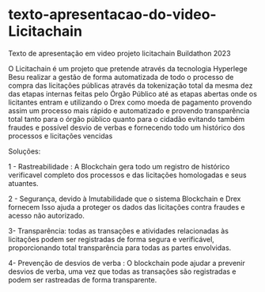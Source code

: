 # texto-apresentacao-do-video-Licitachain
Texto de apresentação em video projeto licitachain Buildathon 2023

O Licitachain é um projeto que pretende através da tecnologia Hyperlege Besu realizar a gestão de forma automatizada de todo o processo de compra das licitações públicas através da tokenização total da mesma dez das etapas internas feitas pelo Órgão Público até as etapas abertas onde os licitantes entram e utilizando o Drex como moeda de pagamento provendo assim um processo mais rápido e automatizado e provendo transparência total tanto para o órgão público quanto para o cidadão evitando também fraudes e possível desvio de verbas e fornecendo todo um histórico dos processos e licitações vencidas

Soluções:

1 - Rastreabilidade : A Blockchain gera  todo um registro de histórico  verificavel completo dos processos e
das licitações homologadas e seus atuantes.

2 - Segurança, devido à Imutabilidade que o sistema Blockchain e Drex fornecem Isso ajuda a proteger os dados das licitações contra fraudes e acesso não autorizado.

3- Transparência: todas as transações e atividades relacionadas às licitações podem ser registradas de forma segura e verificável, proporcionando total transparência para todas as partes envolvidas.

4- Prevenção de desvios de verba : O blockchain pode ajudar a prevenir desvios de verba, uma vez que todas as transações são registradas e podem ser rastreadas de forma transparente.
